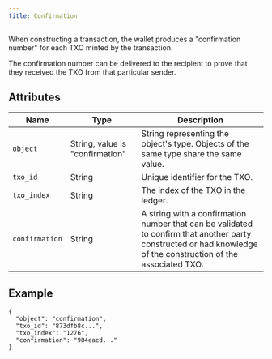 ```yaml
---
title: Confirmation
---
```

When constructing a transaction, the wallet produces a "confirmation number" for each TXO minted by the transaction.

The confirmation number can be delivered to the recipient to prove that they received the TXO from that particular sender.

## Attributes

| Name | Type | Description |
| ---- | ---- | ----------- |
| `object` | String, value is "confirmation" | String representing the object's type. Objects of the same type share the same value. |
| `txo_id` | String | Unique identifier for the TXO. |
| `txo_index` | String | The index of the TXO in the ledger. |
| `confirmation` | String | A string with a confirmation number that can be validated to confirm that another party constructed or had knowledge of the construction of the associated TXO. |

## Example

```
{
  "object": "confirmation",
  "txo_id": "873dfb8c...",
  "txo_index": "1276",
  "confirmation": "984eacd..."
}
```